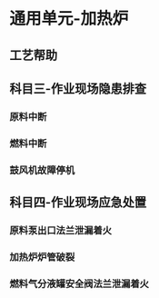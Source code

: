 # 通用单元-加热炉

## 工艺帮助

## 科目三-作业现场隐患排查

### 原料中断

### 燃料中断

### 鼓风机故障停机

## 科目四-作业现场应急处置

### 原料泵出口法兰泄漏着火

### 加热炉炉管破裂

### 燃料气分液罐安全阀法兰泄漏着火
